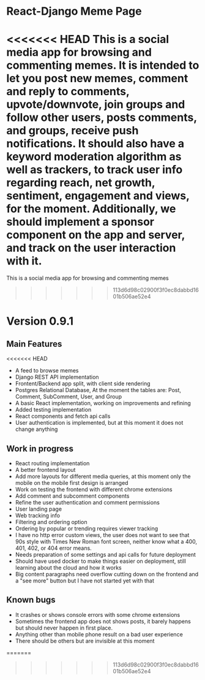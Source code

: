 # React-Django Meme Page

<<<<<<< HEAD
This is a social media app for browsing and commenting memes. It is intended to let you post new memes, comment and reply to comments, upvote/downvote, join groups and follow other users, posts comments, and groups, receive push notifications. It should also have a keyword moderation algorithm as well as trackers, to track user info regarding reach, net growth, sentiment, engagement and views, for the moment. Additionally, we should implement a sponsor component on the app and server, and track on the user interaction with it. 
=======
This is a social media app for browsing and commenting memes
>>>>>>> 113d6d98c02900f3f0ec8dabbd1601b506ae52e4

# Version 0.9.1

## Main Features

<<<<<<< HEAD
- A feed to browse memes
- Django REST API implementation
- Frontent/Backend app split, with client side rendering
- Postgres Relational Database, At the moment the tables are: Post, Comment, SubComment, User, and Group
- A basic React implementation, working on improvements and refining
- Added testing implementation
- React components and fetch api calls
- User authentication is implemented, but at this moment it does not change anything

## Work in progress

- React routing implementation
- A better frontend layout
- Add more layouts for different media queries, at this moment only the mobile on the mobile first design is arranged
- Work on testing the frontend with different chrome extensions
- Add comment and subcomment components
- Refine the user authentication and comment permissions
- User landing page
- Web tracking info
- Filtering and ordering option
- Ordering by popular or trending requires viewer tracking
- I have no http error custom views, the user does not want to see that 90s style with Times New Roman font screen, neither know what a 400, 401, 402, or 404 error means.
- Needs preparation of some settings and api calls for future deployment
- Should have used docker to make things easier on deployment, still learning about the cloud and how it works
- Big content paragraphs need overflow cutting down on the frontend and a "see more" button but I have not started yet with that


## Known bugs

- It crashes or shows console errors with some chrome extensions
- Sometimes the frontend app does not shows posts, it barely happens but should never happen in first place.
- Anything other than mobile phone result on a bad user experience
- There should be others but are invisible at this moment

=======
>>>>>>> 113d6d98c02900f3f0ec8dabbd1601b506ae52e4
